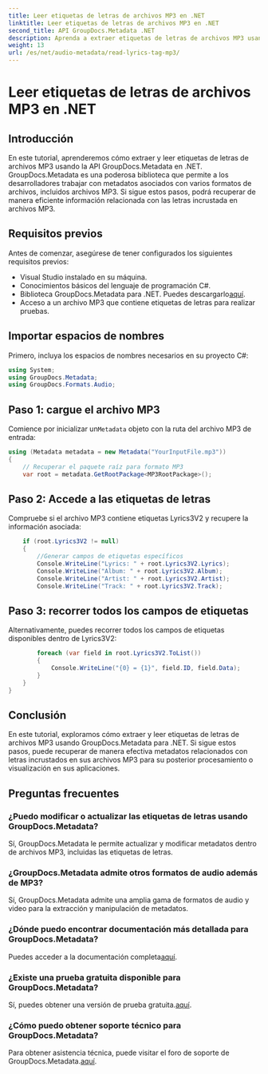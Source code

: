```yaml
---
title: Leer etiquetas de letras de archivos MP3 en .NET
linktitle: Leer etiquetas de letras de archivos MP3 en .NET
second_title: API GroupDocs.Metadata .NET
description: Aprenda a extraer etiquetas de letras de archivos MP3 usando GroupDocs.Metadata para .NET. Sigue nuestro tutorial paso a paso.
weight: 13
url: /es/net/audio-metadata/read-lyrics-tag-mp3/
---
```


# Leer etiquetas de letras de archivos MP3 en .NET

## Introducción
En este tutorial, aprenderemos cómo extraer y leer etiquetas de letras de archivos MP3 usando la API GroupDocs.Metadata en .NET. GroupDocs.Metadata es una poderosa biblioteca que permite a los desarrolladores trabajar con metadatos asociados con varios formatos de archivos, incluidos archivos MP3. Si sigue estos pasos, podrá recuperar de manera eficiente información relacionada con las letras incrustada en archivos MP3.
## Requisitos previos
Antes de comenzar, asegúrese de tener configurados los siguientes requisitos previos:
- Visual Studio instalado en su máquina.
- Conocimientos básicos del lenguaje de programación C#.
-  Biblioteca GroupDocs.Metadata para .NET. Puedes descargarlo[aquí](https://releases.groupdocs.com/metadata/net/).
- Acceso a un archivo MP3 que contiene etiquetas de letras para realizar pruebas.

## Importar espacios de nombres
Primero, incluya los espacios de nombres necesarios en su proyecto C#:
```csharp
using System;
using GroupDocs.Metadata;
using GroupDocs.Formats.Audio;
```
## Paso 1: cargue el archivo MP3
 Comience por inicializar un`Metadata` objeto con la ruta del archivo MP3 de entrada:
```csharp
using (Metadata metadata = new Metadata("YourInputFile.mp3"))
{
    // Recuperar el paquete raíz para formato MP3
    var root = metadata.GetRootPackage<MP3RootPackage>();
```
## Paso 2: Accede a las etiquetas de letras
Compruebe si el archivo MP3 contiene etiquetas Lyrics3V2 y recupere la información asociada:
```csharp
    if (root.Lyrics3V2 != null)
    {
        //Generar campos de etiquetas específicos
        Console.WriteLine("Lyrics: " + root.Lyrics3V2.Lyrics);
        Console.WriteLine("Album: " + root.Lyrics3V2.Album);
        Console.WriteLine("Artist: " + root.Lyrics3V2.Artist);
        Console.WriteLine("Track: " + root.Lyrics3V2.Track);
```
## Paso 3: recorrer todos los campos de etiquetas
Alternativamente, puedes recorrer todos los campos de etiquetas disponibles dentro de Lyrics3V2:
```csharp
        foreach (var field in root.Lyrics3V2.ToList())
        {
            Console.WriteLine("{0} = {1}", field.ID, field.Data);
        }
    }
}
```

## Conclusión
En este tutorial, exploramos cómo extraer y leer etiquetas de letras de archivos MP3 usando GroupDocs.Metadata para .NET. Si sigue estos pasos, puede recuperar de manera efectiva metadatos relacionados con letras incrustados en sus archivos MP3 para su posterior procesamiento o visualización en sus aplicaciones.

## Preguntas frecuentes
### ¿Puedo modificar o actualizar las etiquetas de letras usando GroupDocs.Metadata?
Sí, GroupDocs.Metadata le permite actualizar y modificar metadatos dentro de archivos MP3, incluidas las etiquetas de letras.
### ¿GroupDocs.Metadata admite otros formatos de audio además de MP3?
Sí, GroupDocs.Metadata admite una amplia gama de formatos de audio y video para la extracción y manipulación de metadatos.
### ¿Dónde puedo encontrar documentación más detallada para GroupDocs.Metadata?
 Puedes acceder a la documentación completa[aquí](https://tutorials.groupdocs.com/metadata/net/).
### ¿Existe una prueba gratuita disponible para GroupDocs.Metadata?
 Sí, puedes obtener una versión de prueba gratuita.[aquí](https://releases.groupdocs.com/).
### ¿Cómo puedo obtener soporte técnico para GroupDocs.Metadata?
 Para obtener asistencia técnica, puede visitar el foro de soporte de GroupDocs.Metadata.[aquí](https://forum.groupdocs.com/c/metadata/14).